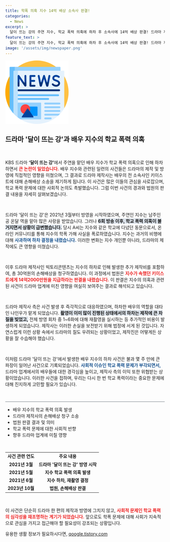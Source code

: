```yaml
---
title: 학폭 의혹 지수 14억 배상 소속사 판결!
categories:
  - News
excerpt: >
  달이 뜨는 강의 주연 지수, 학교 폭력 의혹에 하차 후 소속사에 14억 배상 판결! 드라마 제작사 빅토리콘텐츠의 손해배상 청구 소송, 과연 그 배경은? 클릭해 진실을 확인해보세요!
feature_text: >
  달이 뜨는 강의 주연 지수, 학교 폭력 의혹에 하차 후 소속사에 14억 배상 판결! 드라마 제작사 빅토리콘텐츠의 손해배상 청구 소송, 과연 그 배경은? 클릭해 진실을 확인해보세요!
image: '/assets/img/newspaper.png'
---
```


<p><img src="/assets/img/newspaper.png" alt="kimp 속보" /></p>

<h2 data-ke-size="size26">드라마 '달이 뜨는 강'과 배우 지수의 학교 폭력 의혹</h2>

<p data-ke-size="size16">&nbsp;</p>

<p>KBS 드라마 <b>‘달이 뜨는 강’</b>에서 주연을 맡던 배우 지수가 학교 폭력 의혹으로 인해 하차하면서 <b><span style="color: #ee2323;">큰 논란이 일었습니다.</span></b> 배우 지수와 관련된 일련의 사건들은 드라마의 제작 및 방영에 직접적인 영향을 미쳤으며, 그 결과로 드라마 제작사는 배우의 전 소속사인 키이스트에 대해 손해배상 소송을 제기하게 됩니다. 이 사건은 많은 이들의 관심을 사로잡으며, 학교 폭력 문제에 대한 사회적 논의도 촉발했습니다. 그럼 이번 사건의 경과와 법원의 판결 내용을 자세히 살펴보겠습니다. </p>

<p data-ke-size="size16">&nbsp;</p>

<p>드라마 '달이 뜨는 강'은 2021년 3월부터 방영을 시작하였으며, 주연인 지수는 남주인공 온달 역을 맡아 많은 사랑을 받았습니다. 그러나 <b><span style="background-color: #21538527;">6회 방송 이후, 학교 폭력 의혹이 불거지면서 상황이 급변했습니다.</span></b> 당시 A씨는 지수와 같은 학교에 다녔던 동문으로서, 온라인 커뮤니티를 통해 지수의 학폭 가해 사실을 폭로하였습니다. 지수는 과거의 비행에 대해 <b><span style="color: #1a5490;">사과하며 하차 결정을 내렸습니다.</span></b> 이러한 변화는 지수 개인뿐 아니라, 드라마의 제작에도 큰 영향을 미쳤습니다.</p>

<p data-ke-size="size16">&nbsp;</p>

<p>이후 드라마 제작사인 빅토리콘텐츠는 지수의 하차로 인해 발생한 추가 제작비를 포함하여, 총 30억원의 손해배상을 청구하였습니다. 이 과정에서 법원은 <b><span style="color: #ee2323;">지수가 속했던 키이스트에게 14억2000만원을 지급하라는 판결을 내렸습니다.</span></b> 이 판결은 지수의 의혹과 관련된 사건이 드라마 업계에 미친 영향을 여실히 보여주는 결과로 해석되고 있습니다.</p>

<p data-ke-size="size16">&nbsp;</p>

<p>드라마 제작사 측은 사건 발생 후 즉각적으로 대응하였으며, 하차한 배우의 역할을 대타인 나인우가 맡게 되었습니다. <b><span style="background-color: #21538527;">촬영이 이미 많이 진행된 상태에서의 하차는 제작에 큰 차질을 빚었고,</span></b> 전체 방영 회차 중 1~6화에 대해 재촬영을 실시하는 등 추가적인 비용이 발생하게 되었습니다. 제작사는 이러한 손실을 보전받기 위해 법정에 서게 된 것입니다. 자연스럽게 이런 상황 속에서 드라마의 질도 우려되는 상황이었고, 제작진은 어떻게든 상황을 잘 수습해야 했습니다.</p>

<p data-ke-size="size16">&nbsp;</p>

<p>이처럼 드라마 '달이 뜨는 강'에서 발생한 배우 지수의 하차 사건은 불과 몇 주 만에 큰 파장이 일어난 사건으로 기록되었습니다. <b><span style="color: #1a5490;">사회적 이슈인 학교 폭력 문제가 부각되면서,</span></b> 드라마 업계에서의 배우들에 대한 경각심을 높이고, 제작사 측의 이익 또한 위협받는 상황이었습니다. 이러한 사건을 접하며, 우리는 다시 한 번 학교 폭력이라는 중요한 문제에 대해 진지하게 고민할 필요가 있습니다.</p>

<p data-ke-size="size16">&nbsp;</p>

<hr style="height: 1px; border: none; background-color: #6c757d;" />

<ul>
<li>배우 지수의 학교 폭력 의혹 발생</li>
<li>드라마 제작사의 손해배상 청구 소송</li>
<li>법원 판결 결과 및 의미</li>
<li>학교 폭력 문제에 대한 사회적 반향</li>
<li>향후 드라마 업계에 미칠 영향</li>
</ul>

<p data-ke-size="size16">&nbsp;</p>

<table style="width: 100%;">
<tr>
<td style="text-align: center; height: 17px;"><b>사건 관련 연도</b></td>
<td style="text-align: center; height: 17px;"><b>주요 내용</b></td>
</tr>
<tr>
<td style="text-align: center; height: 17px;"><b>2021년 3월</b></td>
<td style="text-align: center; height: 17px;"><b>드라마 '달이 뜨는 강' 방영 시작</b></td>
</tr>
<tr>
<td style="text-align: center; height: 17px;"><b>2021년 5월</b></td>
<td style="text-align: center; height: 17px;"><b>지수 학교 폭력 의혹 발생</b></td>
</tr>
<tr>
<td style="text-align: center; height: 17px;"><b>2021년 6월</b></td>
<td style="text-align: center; height: 17px;"><b>지수 하차, 재촬영 결정</b></td>
</tr>
<tr>
<td style="text-align: center; height: 17px;"><b>2023년 10월</b></td>
<td style="text-align: center; height: 17px;"><b>법원, 손해배상 판결</b></td>
</tr>
</table>

<p data-ke-size="size16">&nbsp;</p>

<p>이 사건은 단순히 드라마 한 편의 제작과 방영에 그치지 않고, <b><span style="color: #ee2323;">사회적 문제인 학교 폭력의 심각성을 재조명하는 계기가 되었습니다.</span></b> 앞으로도 학폭 문제에 대해 사회가 지속적으로 관심을 가지고 접근해야 할 필요성이 강조되는 상황입니다.</p>
유용한 생활 정보가 필요하시다면, <a href="https://qoogle.tistory.com" rel="dofollow">qoogle.tistory.com</a>


